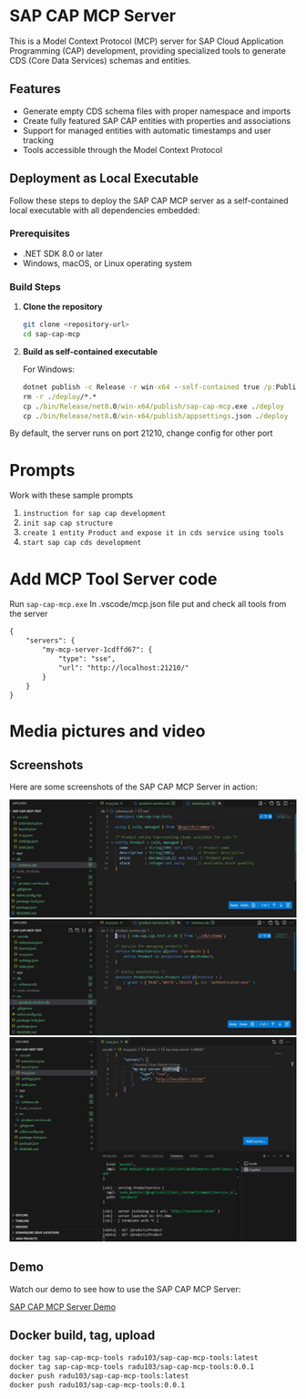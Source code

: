 # SAP CAP MCP Server

This is a Model Context Protocol (MCP) server for SAP Cloud Application Programming (CAP) development, providing specialized tools to generate CDS (Core Data Services) schemas and entities.

## Features

- Generate empty CDS schema files with proper namespace and imports
- Create fully featured SAP CAP entities with properties and associations
- Support for managed entities with automatic timestamps and user tracking
- Tools accessible through the Model Context Protocol

## Deployment as Local Executable

Follow these steps to deploy the SAP CAP MCP server as a self-contained local executable with all dependencies embedded:

### Prerequisites

- .NET SDK 8.0 or later
- Windows, macOS, or Linux operating system

### Build Steps

1. **Clone the repository**

   ```bash
   git clone <repository-url>
   cd sap-cap-mcp
   ```

2. **Build as self-contained executable**

   For Windows:
   ```cmd
   dotnet publish -c Release -r win-x64 --self-contained true /p:PublishSingleFile=true
   rm -r ./deploy/*.*
   cp ./bin/Release/net8.0/win-x64/publish/sap-cap-mcp.exe ./deploy
   cp ./bin/Release/net8.0/win-x64/publish/appsettings.json ./deploy
   ```

By default, the server runs on port 21210, change config for other port

# Prompts

Work with these sample prompts

1. `instruction for sap cap development`
2. `init sap cap structure`
3. `create 1 entity Product and expose it in cds service using tools`
4. `start sap cap cds development`

# Add MCP Tool Server code

Run `sap-cap-mcp.exe`
In .vscode/mcp.json file put and check all tools from the server
```
{
    "servers": {
        "my-mcp-server-1cdffd67": {
            "type": "sse",
            "url": "http://localhost:21210/"
        }
    }
}
```

# Media pictures and video

## Screenshots

Here are some screenshots of the SAP CAP MCP Server in action:

![Created CDS Schema with 1 Entity](./docs/entity.JPG)
![Created CDS Service](./docs/service.JPG)
![MCP Tool Server VSCode config](./docs/mcp_tool_server.JPG)

## Demo

Watch our demo to see how to use the SAP CAP MCP Server:

[SAP CAP MCP Server Demo](./docs/sap-cap-mcp-demo.mp4)

## Docker build, tag, upload

```
docker tag sap-cap-mcp-tools radu103/sap-cap-mcp-tools:latest
docker tag sap-cap-mcp-tools radu103/sap-cap-mcp-tools:0.0.1
docker push radu103/sap-cap-mcp-tools:latest
docker push radu103/sap-cap-mcp-tools:0.0.1
```
